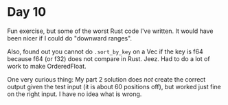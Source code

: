 # Day 10

Fun exercise, but some of the worst Rust code I've written. It would have been nicer if I could do
"downward ranges".

Also, found out you cannot do `.sort_by_key` on a Vec if the key is f64 because f64 (or f32) does not
compare in Rust. Jeez. Had to do a lot of work to make OrderedFloat.

One very curious thing: My part 2 solution does _not_ create the correct output given the test input
(it is about 60 positions off), but worked just fine on the right input. I have no idea what is wrong.
